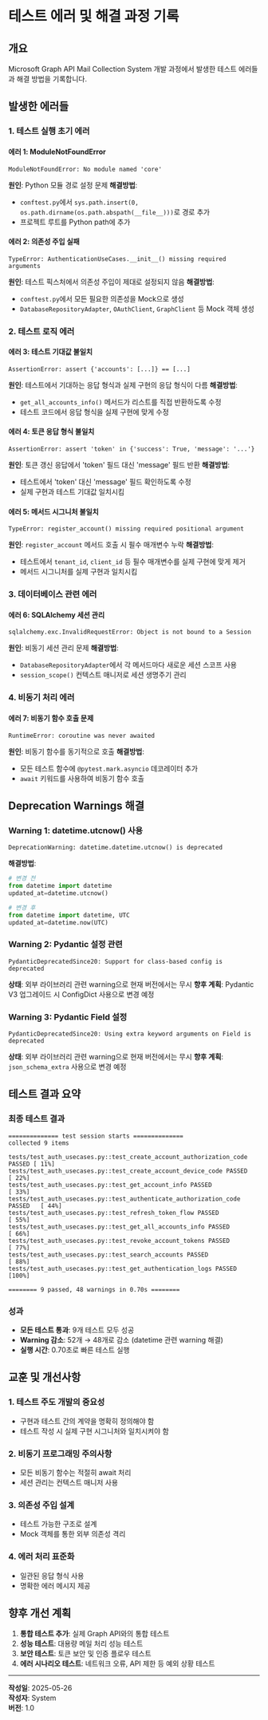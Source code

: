 # 테스트 에러 및 해결 과정 기록

## 개요
Microsoft Graph API Mail Collection System 개발 과정에서 발생한 테스트 에러들과 해결 방법을 기록합니다.

## 발생한 에러들

### 1. 테스트 실행 초기 에러

#### 에러 1: ModuleNotFoundError
```
ModuleNotFoundError: No module named 'core'
```

**원인**: Python 모듈 경로 설정 문제
**해결방법**: 
- `conftest.py`에서 `sys.path.insert(0, os.path.dirname(os.path.abspath(__file__)))`로 경로 추가
- 프로젝트 루트를 Python path에 추가

#### 에러 2: 의존성 주입 실패
```
TypeError: AuthenticationUseCases.__init__() missing required arguments
```

**원인**: 테스트 픽스처에서 의존성 주입이 제대로 설정되지 않음
**해결방법**:
- `conftest.py`에서 모든 필요한 의존성을 Mock으로 생성
- `DatabaseRepositoryAdapter`, `OAuthClient`, `GraphClient` 등 Mock 객체 생성

### 2. 테스트 로직 에러

#### 에러 3: 테스트 기대값 불일치
```
AssertionError: assert {'accounts': [...]} == [...]
```

**원인**: 테스트에서 기대하는 응답 형식과 실제 구현의 응답 형식이 다름
**해결방법**:
- `get_all_accounts_info()` 메서드가 리스트를 직접 반환하도록 수정
- 테스트 코드에서 응답 형식을 실제 구현에 맞게 수정

#### 에러 4: 토큰 응답 형식 불일치
```
AssertionError: assert 'token' in {'success': True, 'message': '...'}
```

**원인**: 토큰 갱신 응답에서 'token' 필드 대신 'message' 필드 반환
**해결방법**:
- 테스트에서 'token' 대신 'message' 필드 확인하도록 수정
- 실제 구현과 테스트 기대값 일치시킴

#### 에러 5: 메서드 시그니처 불일치
```
TypeError: register_account() missing required positional argument
```

**원인**: `register_account` 메서드 호출 시 필수 매개변수 누락
**해결방법**:
- 테스트에서 `tenant_id`, `client_id` 등 필수 매개변수를 실제 구현에 맞게 제거
- 메서드 시그니처를 실제 구현과 일치시킴

### 3. 데이터베이스 관련 에러

#### 에러 6: SQLAlchemy 세션 관리
```
sqlalchemy.exc.InvalidRequestError: Object is not bound to a Session
```

**원인**: 비동기 세션 관리 문제
**해결방법**:
- `DatabaseRepositoryAdapter`에서 각 메서드마다 새로운 세션 스코프 사용
- `session_scope()` 컨텍스트 매니저로 세션 생명주기 관리

### 4. 비동기 처리 에러

#### 에러 7: 비동기 함수 호출 문제
```
RuntimeError: coroutine was never awaited
```

**원인**: 비동기 함수를 동기적으로 호출
**해결방법**:
- 모든 테스트 함수에 `@pytest.mark.asyncio` 데코레이터 추가
- `await` 키워드를 사용하여 비동기 함수 호출

## Deprecation Warnings 해결

### Warning 1: datetime.utcnow() 사용
```
DeprecationWarning: datetime.datetime.utcnow() is deprecated
```

**해결방법**:
```python
# 변경 전
from datetime import datetime
updated_at=datetime.utcnow()

# 변경 후  
from datetime import datetime, UTC
updated_at=datetime.now(UTC)
```

### Warning 2: Pydantic 설정 관련
```
PydanticDeprecatedSince20: Support for class-based config is deprecated
```

**상태**: 외부 라이브러리 관련 warning으로 현재 버전에서는 무시
**향후 계획**: Pydantic V3 업그레이드 시 ConfigDict 사용으로 변경 예정

### Warning 3: Pydantic Field 설정
```
PydanticDeprecatedSince20: Using extra keyword arguments on Field is deprecated
```

**상태**: 외부 라이브러리 관련 warning으로 현재 버전에서는 무시
**향후 계획**: `json_schema_extra` 사용으로 변경 예정

## 테스트 결과 요약

### 최종 테스트 결과
```
============== test session starts ==============
collected 9 items

tests/test_auth_usecases.py::test_create_account_authorization_code PASSED [ 11%]
tests/test_auth_usecases.py::test_create_account_device_code PASSED        [ 22%]
tests/test_auth_usecases.py::test_get_account_info PASSED                  [ 33%]
tests/test_auth_usecases.py::test_authenticate_authorization_code PASSED   [ 44%]
tests/test_auth_usecases.py::test_refresh_token_flow PASSED                [ 55%]
tests/test_auth_usecases.py::test_get_all_accounts_info PASSED             [ 66%]
tests/test_auth_usecases.py::test_revoke_account_tokens PASSED             [ 77%]
tests/test_auth_usecases.py::test_search_accounts PASSED                   [ 88%]
tests/test_auth_usecases.py::test_get_authentication_logs PASSED           [100%]

======== 9 passed, 48 warnings in 0.70s ========
```

### 성과
- **모든 테스트 통과**: 9개 테스트 모두 성공
- **Warning 감소**: 52개 → 48개로 감소 (datetime 관련 warning 해결)
- **실행 시간**: 0.70초로 빠른 테스트 실행

## 교훈 및 개선사항

### 1. 테스트 주도 개발의 중요성
- 구현과 테스트 간의 계약을 명확히 정의해야 함
- 테스트 작성 시 실제 구현 시그니처와 일치시켜야 함

### 2. 비동기 프로그래밍 주의사항
- 모든 비동기 함수는 적절히 await 처리
- 세션 관리는 컨텍스트 매니저 사용

### 3. 의존성 주입 설계
- 테스트 가능한 구조로 설계
- Mock 객체를 통한 외부 의존성 격리

### 4. 에러 처리 표준화
- 일관된 응답 형식 사용
- 명확한 에러 메시지 제공

## 향후 개선 계획

1. **통합 테스트 추가**: 실제 Graph API와의 통합 테스트
2. **성능 테스트**: 대용량 메일 처리 성능 테스트  
3. **보안 테스트**: 토큰 보안 및 인증 플로우 테스트
4. **에러 시나리오 테스트**: 네트워크 오류, API 제한 등 예외 상황 테스트

---
**작성일**: 2025-05-26  
**작성자**: System  
**버전**: 1.0
